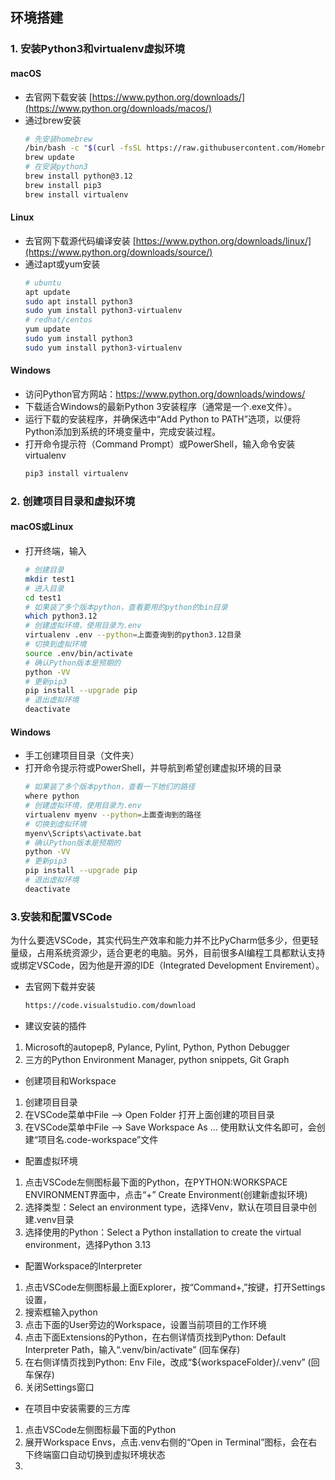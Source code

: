 ## 环境搭建

### 1. 安装Python3和virtualenv虚拟环境
#### macOS
* 去官网下载安装
[https://www.python.org/downloads/](https://www.python.org/downloads/macos/)
* 通过brew安装
  ```bash
  # 先安装homebrew
  /bin/bash -c "$(curl -fsSL https://raw.githubusercontent.com/Homebrew/install/HEAD/install.sh)"
  brew update
  # 在安装python3
  brew install python@3.12
  brew install pip3
  brew install virtualenv
  ```
#### Linux
* 去官网下载源代码编译安装
[https://www.python.org/downloads/linux/](https://www.python.org/downloads/source/)
* 通过apt或yum安装
  ```bash
  # ubuntu
  apt update
  sudo apt install python3
  sudo yum install python3-virtualenv
  # redhat/centos
  yum update
  sudo yum install python3
  sudo yum install python3-virtualenv
  ```

#### Windows
* 访问Python官方网站：https://www.python.org/downloads/windows/
* 下载适合Windows的最新Python 3安装程序（通常是一个.exe文件）。
* 运行下载的安装程序，并确保选中“Add Python to PATH”选项，以便将Python添加到系统的环境变量中，完成安装过程。
* 打开命令提示符（Command Prompt）或PowerShell，输入命令安装virtualenv
  ```bash
  pip3 install virtualenv
  ```

### 2. 创建项目目录和虚拟环境
#### macOS或Linux
* 打开终端，输入
  ```bash
  # 创建目录
  mkdir test1
  # 进入目录
  cd test1
  # 如果装了多个版本python，查看要用的python的bin目录
  which python3.12
  # 创建虚拟环境，使用目录为.env
  virtualenv .env --python=上面查询到的python3.12目录
  # 切换到虚拟环境
  source .env/bin/activate
  # 确认Python版本是预期的
  python -VV
  # 更新pip3
  pip install --upgrade pip
  # 退出虚拟环境
  deactivate
  ```
#### Windows
* 手工创建项目目录（文件夹）
* 打开命令提示符或PowerShell，并导航到希望创建虚拟环境的目录
  ```bash
  # 如果装了多个版本python，查看一下她们的路径
  where python
  # 创建虚拟环境，使用目录为.env
  virtualenv myenv --python=上面查询到的路径
  # 切换到虚拟环境
  myenv\Scripts\activate.bat
  # 确认Python版本是预期的
  python -VV
  # 更新pip3
  pip install --upgrade pip
  # 退出虚拟环境
  deactivate
  ```

### 3.安装和配置VSCode
为什么要选VSCode，其实代码生产效率和能力并不比PyCharm低多少，但更轻量级，占用系统资源少，适合更老的电脑。另外，目前很多AI编程工具都默认支持或绑定VSCode，因为他是开源的IDE（Integrated Development Envirement）。
* 去官网下载并安装
  ```bash
  https://code.visualstudio.com/download
  ```
* 建议安装的插件
1. Microsoft的autopep8, Pylance, Pylint, Python, Python Debugger
2. 三方的Python Environment Manager, python snippets, Git Graph
* 创建项目和Workspace
1. 创建项目目录
2. 在VSCode菜单中File --> Open Folder 打开上面创建的项目目录
3. 在VSCode菜单中File --> Save Workspace As ... 使用默认文件名即可，会创建“项目名.code-workspace”文件
* 配置虚拟环境
1. 点击VSCode左侧图标最下面的Python，在PYTHON:WORKSPACE ENVIRONMENT界面中，点击“+” Create Environment(创建新虚拟环境)
2. 选择类型：Select an environment type，选择Venv，默认在项目目录中创建.venv目录
3. 选择使用的Python：Select a Python installation to create the virtual environment，选择Python 3.13
* 配置Workspace的Interpreter
1. 点击VSCode左侧图标最上面Explorer，按“Command+,”按键，打开Settings设置，
2. 搜索框输入python
3. 点击下面的User旁边的Workspace，设置当前项目的工作环境
4. 点击下面Extensions的Python，在右侧详情页找到Python: Default Interpreter Path，输入“.venv/bin/activate” (回车保存)
5. 在右侧详情页找到Python: Env File，改成“${workspaceFolder}/.venv” (回车保存)
6. 关闭Settings窗口
* 在项目中安装需要的三方库
1. 点击VSCode左侧图标最下面的Python
2. 展开Workspace Envs，点击.venv右侧的“Open in Terminal”图标，会在右下终端窗口自动切换到虚拟环境状态
3. 
